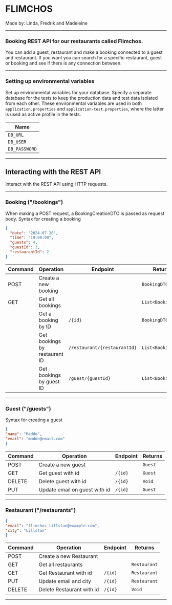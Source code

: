 # FLIMCHOS

Made by: Linda, Fredrik and Madeleine

----------------

### Booking REST API for our restaurants called Flimchos.

You can add a guest, restaurant and make a booking connected to a guest and restaurant. If you want you can search
for a specific restaurant, guest or booking and see if there is any connection between.

---

### Setting up environmental variables

Set up environmental variables for your database. Specify a separate database for the tests to keep the production data 
and test data isolated from each other. These environmental variables are used in both `application.properties` and 
`application-test.properties`, where the latter is used as active profile in the tests. 

| Name          | 
|---------------|
| `DB_URL`      |
| `DB_USER`     |
| `DB_PASSWORD` |

---

## Interacting with the REST API

Interact with the REST API using HTTP requests.

---

### Booking ("/bookings")

When making a POST request, a BookingCreationDTO is passed as request body.
Syntax for creating a booking

````json
{
  "date": "2024-07-20",
  "time": "19:00:00",
  "guests": 4,
  "guestId": 3,
  "restaurantId": 2
}
````

| Command | Operation                     | Endpoint                     | Returns            |
|---------|-------------------------------|------------------------------|--------------------|
| POST    | Create a new booking          |                              | `BookingDTO`       |
| GET     | Get all bookings              |                              | `List<BookingDTO>` |
|         | Get a booking by ID           | `/{id}`                      | `BookingDTO`       |
|         | Get bookings by restaurant ID | `/restaurant/{restaurantId}` | `List<BookingDTO>` |
|         | Get bookings by guest ID      | `/guest/{guestId}`           | `List<BookingDTO>` |


----

### Guest ("/guests")

Syntax for creating a guest

````json
{
"name": "Madde",
"email": "madde@email.com"
}
````

| Command | Operation                     | Endpoint | Returns |
|---------|-------------------------------|----------|---------|
| POST    | Create a new guest            |          | `Guest` |
| GET     | Get guest with id             | `/{id}`  | `Guest` |
| DELETE  | Delete guest with id          | `/{id}`  | `Void`  |
| PUT     | Update email on guest with id | `/{id}`  | `Guest` |

----
### Restaurant ("/restaurants")

````json
{
"email": "flimchos_lillstan@example.com",
"city": "Lillstan"
}
````
| Command | Operation                 | Endpoint | Returns      |
|---------|---------------------------|----------|--------------|
| POST    | Create a new Restaurant   |          |              |
| GET     | Get all restaurants       |          | `Restaurant` |
| GET     | Get Restaurant with id    | `/{id}`  | `Restaurant` |
| PUT     | Update email and city     | `/{id}`  | `Restaurant` |
| DELETE  | Delete Restaurant with id | `/{id}`  | `Void`       |

-----
